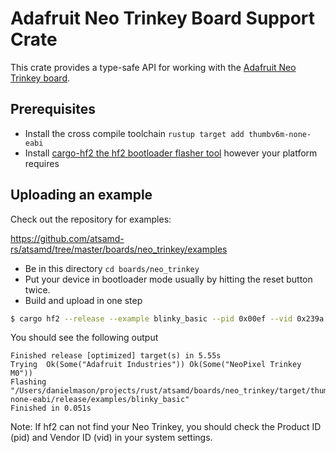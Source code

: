 # Adafruit Neo Trinkey Board Support Crate

This crate provides a type-safe API for working with the [Adafruit Neo Trinkey
board](https://www.adafruit.com/product/4870).

## Prerequisites
* Install the cross compile toolchain `rustup target add thumbv6m-none-eabi`
* Install [cargo-hf2 the hf2 bootloader flasher tool](https://crates.io/crates/cargo-hf2) however your platform requires

## Uploading an example
Check out the repository for examples:

https://github.com/atsamd-rs/atsamd/tree/master/boards/neo_trinkey/examples

* Be in this directory `cd boards/neo_trinkey`
* Put your device in bootloader mode usually by hitting the reset button twice.
* Build and upload in one step
```bash
$ cargo hf2 --release --example blinky_basic --pid 0x00ef --vid 0x239a
```
You should see the following output
```text
Finished release [optimized] target(s) in 5.55s
Trying  Ok(Some("Adafruit Industries")) Ok(Some("NeoPixel Trinkey M0"))
Flashing "/Users/danielmason/projects/rust/atsamd/boards/neo_trinkey/target/thumbv6m-none-eabi/release/examples/blinky_basic"
Finished in 0.051s
```
Note: If hf2 can not find your Neo Trinkey, you should check the Product ID (pid) and Vendor ID (vid) in your system
settings.
